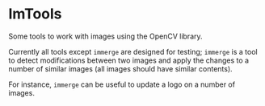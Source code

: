 # ImTools

Some tools to work with images using the OpenCV library.

Currently all tools except `immerge` are designed for testing; `immerge` is a tool to
detect modifications between two images and apply the changes to a number of
similar images (all images should have similar contents).

For instance, `immerge` can be useful to update a logo on a number of images.
